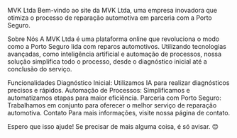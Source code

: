 MVK Ltda
Bem-vindo ao site da MVK Ltda, uma empresa inovadora que otimiza o processo de reparação automotiva em parceria com a Porto Seguro.

Sobre Nós
A MVK Ltda é uma plataforma online que revoluciona o modo como a Porto Seguro lida com reparos automotivos. Utilizando tecnologias avançadas, como inteligência artificial e automação de processos, nossa solução simplifica todo o processo, desde o diagnóstico inicial até a conclusão do serviço.

Funcionalidades
Diagnóstico Inicial: Utilizamos IA para realizar diagnósticos precisos e rápidos.
Automação de Processos: Simplificamos e automatizamos etapas para maior eficiência.
Parceria com Porto Seguro: Trabalhamos em conjunto para oferecer o melhor serviço de reparação automotiva.
Contato
Para mais informações, visite nossa página de contato.

Espero que isso ajude! Se precisar de mais alguma coisa, é só avisar. 😊